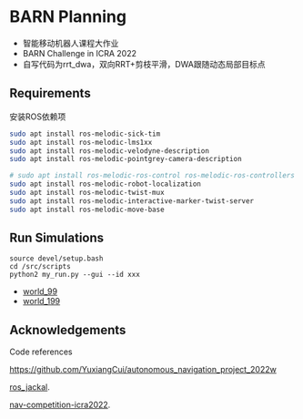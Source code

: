 # BARN Planning

* 智能移动机器人课程大作业
* BARN Challenge in ICRA 2022
* 自写代码为rrt_dwa，双向RRT+剪枝平滑，DWA跟随动态局部目标点

## Requirements

安装ROS依赖项

```bash
sudo apt install ros-melodic-sick-tim
sudo apt install ros-melodic-lms1xx
sudo apt install ros-melodic-velodyne-description
sudo apt install ros-melodic-pointgrey-camera-description

# sudo apt install ros-melodic-ros-control ros-melodic-ros-controllers
sudo apt install ros-melodic-robot-localization
sudo apt install ros-melodic-twist-mux
sudo apt install ros-melodic-interactive-marker-twist-server
sudo apt install ros-melodic-move-base
```

## Run Simulations

```
source devel/setup.bash
cd /src/scripts
python2 my_run.py --gui --id xxx
```
* [world_99](/src/rrt_dwa/99.gif)
* [world_199](/src/rrt_dwa/199.gif)

## Acknowledgements

Code references

https://github.com/YuxiangCui/autonomous_navigation_project_2022w

[ros_jackal](https://github.com/Daffan/ros_jackal).

[nav-competition-icra2022](https://github.com/Daffan/nav-competition-icra2022).
